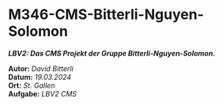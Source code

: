 # M346-CMS-Bitterli-Nguyen-Solomon
***LBV2: Das CMS Projekt der Gruppe Bitterli-Nguyen-Solomon.***


**Autor:** *David Bitterli*  
**Datum:** *19.03.2024*  
**Ort:** *St. Gallen*  
**Aufgabe:** *LBV2 CMS*  
